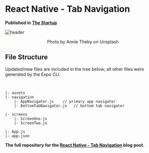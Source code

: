 # React Native - Tab Navigation

<b>Published in <a href="https://medium.com/swlh/react-native-tab-navigation-a373463aa60">The Startup</a></b>

![header](https://miro.medium.com/max/4120/1*NCIBKmNxfEltO-2Ti5jYuA.png)

<p align=center>Photo by Annie Theby on Unsplash</p>

## File Structure

Updated/new files are included in the tree below; all other files were generated by the Expo CLI.

<br>

```
|- assets
|- navigation
    |- AppNavigator.js    // primary app navigator 
    |- BottomTabNavigator.js   // bottom tab navigator
    
|- screens
    |- ScreenOne.js
    |- ScreenTwo.js
    
|- App.js
|- app.json
```

**The full repository for the [React Native - Tab Navigation](https://medium.com/swlh/react-native-tab-navigation-a373463aa60) blog post.**
